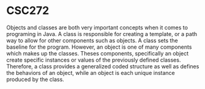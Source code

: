 # CSC272
Objects and classes are both very important concepts when it comes to programing in Java. A class is responsible for creating a template, or a path way to allow for other components such as objects. A class sets the baseline for the program. However, an object is one of many components which makes up the classes. Theses components, specifically an object create specific instances or values of the previously defined classes. Therefore, a class provides a generalized coded structure as well as defines the behaviors of an object, while an object is each unique instance produced by the class.
